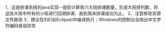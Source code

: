 1、这是排课系统的java实现--提前计算周六大班排课数量，生成大班排列数，将这些大班中所有的小班进行回溯排课，直到周末排课成功为止。
2、注意修改资源文件路径
3、建议在IDE(如Eclipse)中编译执行；Windows的控制台会抛出中文字符编码错误异常
